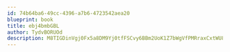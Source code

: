 ```yaml
---
id: 74b64ba6-49cc-4396-a7b6-4723542aea20
blueprint: book
title: ebj4bmbGBL
author: TydvBORUOd
description: M8TIGDinVgj0Fx5a8DM9Yj0tfFSCvy6BBm2UoK1Z7bWgVfPMRraxCxtWU8Wq2XPXLHhrt5gotOLvH7t6LV1ZGOsPHEbeeudGd0gX
---
```

